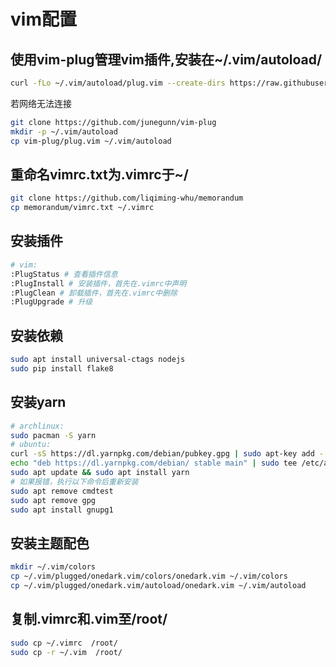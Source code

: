 # vim配置

## 使用vim-plug管理vim插件,安装在~/.vim/autoload/

```bash
curl -fLo ~/.vim/autoload/plug.vim --create-dirs https://raw.githubusercontent.com/junegunn/vim-plug/master/plug.vim
```

若网络无法连接

```bash
git clone https://github.com/junegunn/vim-plug
mkdir -p ~/.vim/autoload
cp vim-plug/plug.vim ~/.vim/autoload
```

## 重命名vimrc.txt为.vimrc于~/

```bash
git clone https://github.com/liqiming-whu/memorandum
cp memorandum/vimrc.txt ~/.vimrc
```

## 安装插件

```bash
# vim:
:PlugStatus # 查看插件信息
:PlugInstall # 安装插件，首先在.vimrc中声明
:PlugClean # 卸载插件，首先在.vimrc中删除
:PlugUpgrade # 升级
```

## 安装依赖

```bash
sudo apt install universal-ctags nodejs
sudo pip install flake8

```

## 安装yarn

```bash
# archlinux:
sudo pacman -S yarn
# ubuntu:
curl -sS https://dl.yarnpkg.com/debian/pubkey.gpg | sudo apt-key add -
echo "deb https://dl.yarnpkg.com/debian/ stable main" | sudo tee /etc/apt/sources.list.d/yarn.list
sudo apt update && sudo apt install yarn
# 如果报错，执行以下命令后重新安装
sudo apt remove cmdtest
sudo apt remove gpg
sudo apt install gnupg1
```

## 安装主题配色

```bash
mkdir ~/.vim/colors
cp ~/.vim/plugged/onedark.vim/colors/onedark.vim ~/.vim/colors
cp ~/.vim/plugged/onedark.vim/autoload/onedark.vim ~/.vim/autoload
```

## 复制.vimrc和.vim至/root/

```bash
sudo cp ~/.vimrc  /root/
sudo cp -r ~/.vim  /root/
```

